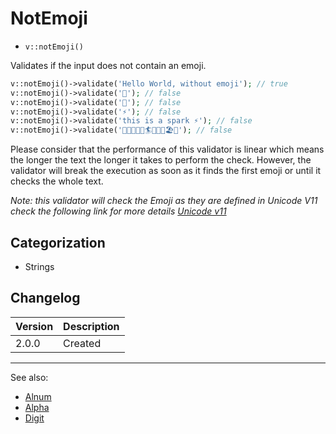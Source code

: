 # NotEmoji

- `v::notEmoji()`

Validates if the input does not contain an emoji.

```php
v::notEmoji()->validate('Hello World, without emoji'); // true
v::notEmoji()->validate('🍕'); // false
v::notEmoji()->validate('🎈'); // false
v::notEmoji()->validate('⚡'); // false
v::notEmoji()->validate('this is a spark ⚡'); // false
v::notEmoji()->validate('🌊🌊🌊🌊🌊🏄🌊🌊🌊🏖🌴'); // false
```

Please consider that the performance of this validator is linear which
means the longer the text the longer it takes to perform the check.
However, the validator will break the execution as soon as it finds the
first emoji or until it checks the whole text.

*Note: this validator will check the Emoji as they are defined in
Unicode V11 check the following link for more details
[Unicode v11](https://unicode.org/emoji/charts/full-emoji-list.html)*

## Categorization

- Strings

## Changelog

Version | Description
--------|-------------
  2.0.0 | Created

***
See also:

- [Alnum](Alnum.md)
- [Alpha](Alpha.md)
- [Digit](Digit.md)
